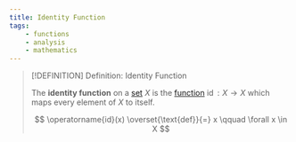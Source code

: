 ```yaml
---
title: Identity Function
tags:
    - functions
    - analysis
    - mathematics
---
```


>[!DEFINITION] Definition: Identity Function
>
>The **identity function** on a [set](../../Set%20Theory/Sets.md) $X$ is the [function](Functions.md) $\operatorname{id}: X \to X$ which maps every element of $X$ to itself.
>
>$$
>\operatorname{id}(x) \overset{\text{def}}{=} x \qquad \forall x \in X
>$$
>